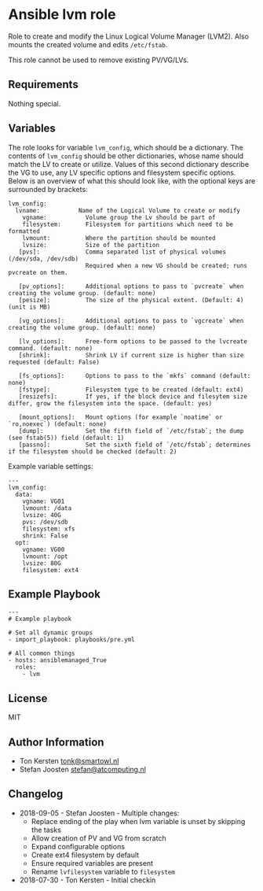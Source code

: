 # Ansible lvm role

Role to create and modify the Linux Logical Volume Manager (LVM2). 
Also mounts the created volume and edits `/etc/fstab`.

This role cannot be used to remove existing PV/VG/LVs.


## Requirements

Nothing special.

## Variables

The role looks for variable `lvm_config`, which should be a dictionary. 
The contents of `lvm_config` should be other dictionaries, whose name should match the LV to create or utilize.
Values of this second dictionary describe the VG to use, any LV specific options and filesystem specific options.
Below is an overview of what this should look like, with the optional keys are surrounded by brackets:

```
lvm_config:
  lvname:           Name of the Logical Volume to create or modify
    vgname:           Volume group the Lv should be part of
    filesystem:       Filesystem for partitions which need to be formatted
    lvmount:          Where the partition should be mounted
    lvsize:           Size of the partition
   [pvs]:             Comma separated list of physical volumes (/dev/sda, /dev/sdb)
                      Required when a new VG should be created; runs pvcreate on them.

   [pv_options]:      Additional options to pass to `pvcreate` when creating the volume group. (default: none)
   [pesize]:          The size of the physical extent. (Default: 4) (unit is MB)

   [vg_options]:      Additional options to pass to `vgcreate` when creating the volume group. (default: none)

   [lv_options]:      Free-form options to be passed to the lvcreate command. (default: none)
   [shrink]:          Shrink LV if current size is higher than size requested (default: False)

   [fs_options]:      Options to pass to the `mkfs` command (default: none)
   [fstype]:          Filesystem type to be created (default: ext4)
   [resizefs]:        If yes, if the block device and filesytem size differ, grow the filesystem into the space. (default: yes)

   [mount_options]:   Mount options (for example `noatime` or `ro,noexec`) (default: none)
   [dump]:            Set the fifth field of `/etc/fstab`; the dump (see fstab(5)) field (default: 1)
   [passno]:          Set the sixth field of `/etc/fstab`; determines if the filesystem should be checked (default: 2)
```

Example variable settings:

```
---
lvm_config:
  data:
    vgname: VG01
    lvmount: /data
    lvsize: 40G
    pvs: /dev/sdb
    filesystem: xfs
    shrink: False
  opt:
    vgname: VG00
    lvmount: /opt
    lvsize: 80G
    filesystem: ext4
```

## Example Playbook

```
---
# Example playbook

# Set all dynamic groups
- import_playbook: playbooks/pre.yml

# All common things
- hosts: ansiblemanaged_True
  roles:
    - lvm
```

## License
MIT


## Author Information
  - Ton Kersten <tonk@smartowl.nl>
  - Stefan Joosten <stefan@atcomputing.nl>


## Changelog
  - 2018-09-05 - Stefan Joosten - Multiple changes:
    - Replace ending of the play when lvm variable is unset by skipping the tasks
    - Allow creation of PV and VG from scratch
    - Expand configurable options
    - Create ext4 filesystem by default
    - Ensure required variables are present
    - Rename `lvfilesystem` variable to `filesystem`
  - 2018-07-30 - Ton Kersten - Initial checkin
